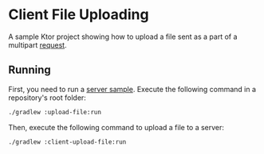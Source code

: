 # Client File Uploading

A sample Ktor project showing how to upload a file sent as a part of a multipart [request](https://ktor.io/docs/request.html).

## Running

First, you need to run a [server sample](https://github.com/ktorio/ktor-documentation/tree/%branch-name%/codeSnippets/snippets/upload-file). Execute the following command in a repository's root folder:

```bash
./gradlew :upload-file:run
```

Then, execute the following command to upload a file to a server:

```bash
./gradlew :client-upload-file:run
```